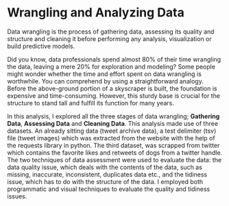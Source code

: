 # Wrangling and Analyzing Data

Data wrangling is the process of gathering data, assessing its quality and structure and cleaning it before performing any analysis, visualization or build predictive models.

Did you know, data professionals spend almost 80% of their time wrangling the data, leaving a mere 20% for exploration and modeling? Some people might wonder whether the time and effort spent on data wrangling is worthwhile. You can comprehend by using a straightforward analogy. Before the above-ground portion of a skyscraper is built, the foundation is expensive and time-consuming. However, this sturdy base is crucial for the structure to stand tall and fulfill its function for many years.

In this analysis, I explored all the three stages of data wrangling; **Gathering Data**, **Assessing Data** and **Cleaning Data**. This analysis made use of three datasets. An already sitting data (tweet archive data), a test delimiter (tsv) file (tweet images) which was extracted from the website with the help of the requests library in python. The third dataset, was scrapped from twitter which contains the favorite likes and retweets of dogs from a twitter handle. The two techniques of data assessment were used to evaluate the data: the data quality issue, which deals with the contents of the data, such as missing, inaccurate, inconsistent, duplicates data etc., and the tidiness issue, which has to do with the structure of the data. I employed both programmatic and visual techniques to evaluate the quality and tidiness issues.
